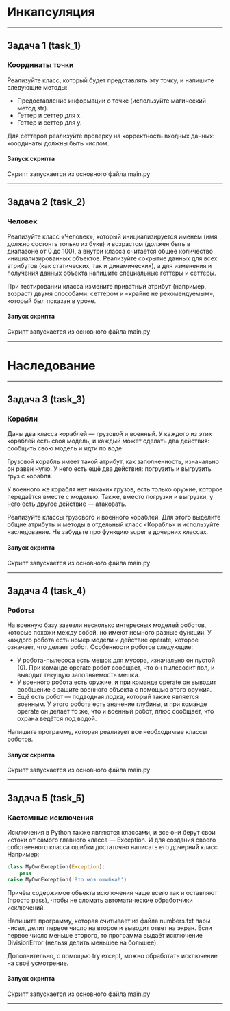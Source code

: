 # Инкапсуляция
***
## Задача 1 (task_1)
### Координаты точки
Реализуйте класс, который будет представлять эту точку, и напишите следующие методы:

* Предоставление информации о точке (используйте магический метод str).
* Геттер и сеттер для x.
* Геттер и сеттер для y.

Для сеттеров реализуйте проверку на корректность входных данных: координаты должны быть числом.

#### Запуск скрипта
Скрипт запускается из основного файла main.py
***
## Задача 2 (task_2)
### Человек
Реализуйте класс «Человек», который инициализируется именем (имя должно состоять только из букв) и возрастом (должен быть в диапазоне от 0 до 100), а внутри класса считается общее количество инициализированных объектов. Реализуйте сокрытие данных для всех атрибутов (как статических, так и динамических), а для изменения и получения данных объекта напишите специальные геттеры и сеттеры. 

При тестировании класса измените приватный атрибут (например, возраст) двумя способами: сеттером и «крайне не рекомендуемым», который был показан в уроке.

#### Запуск скрипта
Скрипт запускается из основного файла main.py
***
# Наследование
***
## Задача 3 (task_3)
### Корабли
Даны два класса кораблей — грузовой и военный. У каждого из этих кораблей есть своя модель, и каждый может сделать два действия: сообщить свою модель и идти по воде. 

Грузовой корабль имеет такой атрибут, как заполненность, изначально он равен нулю. У него есть ещё два действия: погрузить и выгрузить груз с корабля. 

У военного же корабля нет никаких грузов, есть только оружие, которое передаётся вместе с моделью. Также, вместо погрузки и выгрузки, у него есть другое действие — атаковать.

Реализуйте классы грузового и военного кораблей. Для этого выделите общие атрибуты и методы в отдельный класс «Корабль» и используйте наследование. Не забудьте про функцию super в дочерних классах.
#### Запуск скрипта
Скрипт запускается из основного файла main.py
***
## Задача 4 (task_4)
### Роботы
На военную базу завезли несколько интересных моделей роботов, которые похожи между собой, но имеют немного разные функции. У каждого робота есть номер модели и действие operate, которое означает, что делает робот. Особенности роботов следующие:

* У робота-пылесоса есть мешок для мусора, изначально он пустой (0). При команде operate робот сообщает, что он пылесосит пол, и выводит текущую заполняемость мешка.
* У военного робота есть оружие, и при команде operate он выводит сообщение о защите военного объекта с помощью этого оружия.
* Ещё есть робот — подводная лодка, который также является военным. У этого робота есть значение глубины, и при команде operate он делает то же, что и военный робот, плюс сообщает, что охрана ведётся под водой.

Напишите программу, которая реализует все необходимые классы роботов.
#### Запуск скрипта
Скрипт запускается из основного файла main.py
***
## Задача 5 (task_5) 
### Кастомные исключения
Исключения в Python также являются классами, и все они берут свои истоки от самого главного класса — Exception. И для создания своего собственного класса ошибки достаточно написать его дочерний класс. 
Например:
```python
class MyOwnException(Exception):
    pass
raise MyOwnException('Это моя ошибка!')
```


 

Причём содержимое объекта исключения чаще всего так и оставляют (просто pass), чтобы не сломать автоматические обработчики исключений.

Напишите программу, которая считывает из файла numbers.txt пары чисел, делит первое число на второе и выводит ответ на экран. Если первое число меньше второго, то программа выдаёт исключение DivisionError (нельзя делить меньшее на большее). 

Дополнительно, с помощью try except, можно обработать исключение на своё усмотрение.
#### Запуск скрипта
Скрипт запускается из основного файла main.py
***
